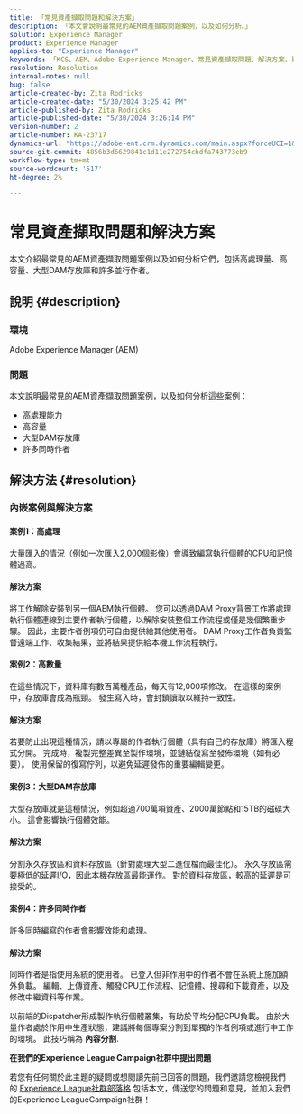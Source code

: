 ```yaml
---
title: 「常見資產擷取問題和解決方案」
description: 「本文會說明最常見的AEM資產擷取問題案例，以及如何分析。」
solution: Experience Manager
product: Experience Manager
applies-to: "Experience Manager"
keywords: 「KCS、AEM、Adobe Experience Manager、常見資產擷取問題、解決方案、疑難排解、內容分割、高處理、高容量、大型DAM存放庫、許多同時作者」
resolution: Resolution
internal-notes: null
bug: false
article-created-by: Zita Rodricks
article-created-date: "5/30/2024 3:25:42 PM"
article-published-by: Zita Rodricks
article-published-date: "5/30/2024 3:26:14 PM"
version-number: 2
article-number: KA-23717
dynamics-url: "https://adobe-ent.crm.dynamics.com/main.aspx?forceUCI=1&pagetype=entityrecord&etn=knowledgearticle&id=58b09edd-981e-ef11-840a-000d3a372703"
source-git-commit: 4856b3d6629841c1d11e272754cbdfa743773eb9
workflow-type: tm+mt
source-wordcount: '517'
ht-degree: 2%

---
```


# 常見資產擷取問題和解決方案


本文介紹最常見的AEM資產擷取問題案例以及如何分析它們，包括高處理量、高容量、大型DAM存放庫和許多並行作者。

## 說明 {#description}


### 環境

Adobe Experience Manager (AEM)

### 問題

本文說明最常見的AEM資產擷取問題案例，以及如何分析這些案例：

- 高處理能力
- 高容量
- 大型DAM存放庫
- 許多同時作者



## 解決方法 {#resolution}


### 內嵌案例與解決方案

#### 案例1：高處理

大量匯入的情況（例如一次匯入2,000個影像）會導致編寫執行個體的CPU和記憶體過高。

#### 解決方案

將工作解除安裝到另一個AEM執行個體。 您可以透過DAM Proxy背景工作將處理執行個體連線到主要作者執行個體，以解除安裝整個工作流程或僅是幾個繁重步驟。 因此，主要作者例項仍可自由提供給其他使用者。 DAM Proxy工作者負責監督遠端工作、收集結果，並將結果提供給本機工作流程執行。

#### 案例2：高數量&#x200B;

在這些情況下，資料庫有數百萬種產品，每天有12,000項修改。 在這樣的案例中，存放庫會成為瓶頸。 發生寫入時，會封鎖讀取以維持一致性。

#### 解決方案

若要防止出現這種情況，請以專屬的作者執行個體（具有自己的存放庫）將匯入程式分開。 完成時，複製完整差異至製作環境，並鏈結復寫至發佈環境（如有必要）。 使用保留的復寫佇列，以避免延遲發佈的重要編輯變更。

#### 案例3：大型DAM存放庫

大型存放庫就是這種情況，例如超過700萬項資產、2000萬節點和15TB的磁碟大小。 這會影響執行個體效能。

#### 解決方案

分割永久存放區和資料存放區（針對處理大型二進位檔而最佳化）。 永久存放區需要極低的延遲I/O，因此本機存放區最能運作。 對於資料存放區，較高的延遲是可接受的。

#### 案例4：許多同時作者

許多同時編寫的作者會影響效能和處理。

#### 解決方案

同時作者是指使用系統的使用者。 已登入但非作用中的作者不會在系統上施加額外負載。 編輯、上傳資產、觸發CPU工作流程、記憶體、搜尋和下載資產，以及修改中繼資料等作業。

以前端的Dispatcher形成製作執行個體叢集，有助於平均分配CPU負載。 由於大量作者處於作用中生產狀態，建議將每個專案分割到單獨的作者例項或進行中工作的環境。 此技巧稱為 <b>內容分割</b>.





<b>在我們的Experience League Campaign社群中提出問題</b>

若您有任何關於此主題的疑問或想閱讀先前已回答的問題，我們邀請您檢視我們的 [Experience League社群部落格](https://experienceleaguecommunities.adobe.com/t5/adobe-experience-manager-blogs/introducing-top-kcs-articles-curated-for-your-aem/ba-p/672734#M1180) 包括本文，傳送您的問題和意見，並加入我們的Experience LeagueCampaign社群！


